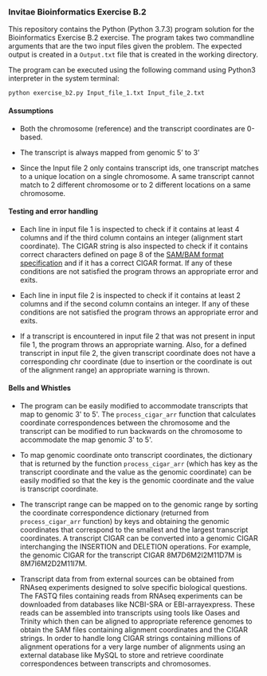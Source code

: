 ### Invitae Bioinformatics Exercise B.2

 This repository contains the Python (Python 3.7.3) program solution for the Bioinformatics Exercise B.2 exercise. The 
 program takes two commandline arguments that are the two input files given the problem. The expected output is created
 in a `Output.txt` file that is created in the working directory.
 
 The program can be executed using the following command using Python3 interpreter in the system terminal:
```
python exercise_b2.py Input_file_1.txt Input_file_2.txt
```

#### Assumptions
* Both the chromosome (reference) and the transcript coordinates are 0-based.

* The transcript is always mapped from genomic 5’ to 3’

* Since the Input file 2 only contains transcript ids, one transcript matches to a unique 
location on a single chromosome. A same transcript cannot match to 2 different chromosome 
or to 2 different locations on a same chromosome.

#### Testing and error handling
* Each line in input file 1 is inspected to check if it contains at least 4 columns and if the 
third column contains an integer (alignment start coordinate). The CIGAR string is also inspected to 
check if it contains correct characters defined on page 8 of the 
[SAM/BAM format specification](https://samtools.github.io/hts-specs/SAMv1.pdf) and if it has a 
correct CIGAR format. If any of these conditions are not satisfied the program throws an 
appropriate error and exits.

* Each line in input file 2 is inspected to check if it contains at least 2 columns and if the 
second column contains an integer. If any of these conditions are not satisfied the program 
throws an appropriate error and exits.

* If a transcript is encountered in input file 2 that was not present in input file 1, the 
program throws an appropriate warning. Also, for a defined transcript in input file 2, the
given transcript coordinate does not have a corresponding chr coordinate (due to insertion or the
coordinate is out of the alignment range) an appropriate warning is thrown.

#### Bells and Whistles
* The program can be easily modified to accommodate transcripts that map to genomic 3' to 5'.
The `process_cigar_arr` function that calculates coordinate correspondences between the
chromosome and the transcript can be modified to run backwards on the chromosome to accommodate
the map genomic 3' to 5'.

* To map genomic coordinate onto transcript coordinates, the dictionary that is returned by 
the function `process_cigar_arr` (which has key as the transcript coordinate and the value as
the genomic coordinate) can be easily modified so that the key is the genomic coordinate and 
the value is transcript coordinate.

* The transcript range can be mapped on to the genomic range by sorting the coordinate 
correspondence dictionary (returned from `process_cigar_arr` function) by keys and obtaining 
the genomic coordinates that correspond to the smallest and the largest transcript coordinates.
A transcript CIGAR can be converted into a genomic CIGAR interchanging the INSERTION and 
DELETION operations. For example, the genomic CIGAR for the transcript CIGAR 8M7D6M2I2M11D7M is 
8M7I6M2D2M11I7M.

* Transcript data from from external sources can be obtained from RNAseq experiments designed to
solve specific biological questions. The FASTQ files containing reads from RNAseq experiments 
can be downloaded from databases like NCBI-SRA or EBI-arrayexpress. These reads can be assembled
into transcripts using tools like Oases and Trinity which then can be aligned to appropriate
reference genomes to obtain the SAM files containing alignment coordinates and the CIGAR strings.
In order to handle long CIGAR strings containing millions of alignment operations for a very 
large number of alignments using an external database like MySQL to store and retrieve 
coordinate correspondences between transcripts and chromosomes.
 
